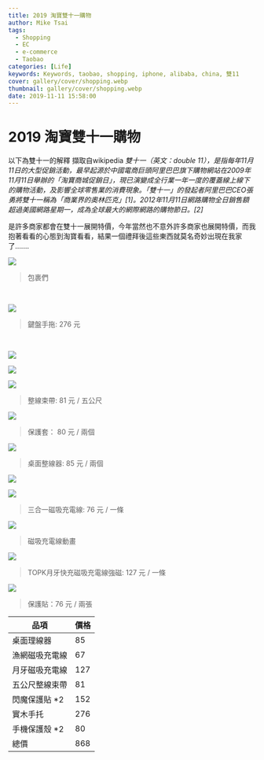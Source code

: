 ```yaml
---
title: 2019 淘寶雙十一購物
author: Mike Tsai
tags:
  - Shopping
  - EC
  - e-commerce
  - Taobao
categories: [Life]
keywords: Keywords, taobao, shopping, iphone, alibaba, china, 雙11
cover: gallery/cover/shopping.webp
thumbnail: gallery/cover/shopping.webp
date: 2019-11-11 15:58:00
---
```

# 2019 淘寶雙十一購物

以下為雙十一的解釋 擷取自wikipedia
*雙十一（英文：double 11），是指每年11月11日的大型促銷活動，最早起源於中國電商巨頭阿里巴巴旗下購物網站在2009年11月11日舉辦的「淘寶商城促銷日」，現已演變成全行業一年一度的覆蓋線上線下的購物活動，及影響全球零售業的消費現象。「雙十一」的發起者阿里巴巴CEO張勇將雙十一稱為「商業界的奧林匹克」[1]。2012年11月11日網路購物全日銷售額超過美國網路星期一，成為全球最大的網際網路的購物節日。[2]*

是許多商家都會在雙十一展開特價，今年當然也不意外許多商家也展開特價，而我抱著看看的心態到淘寶看看，結果一個禮拜後這些東西就莫名奇妙出現在我家了.......

<!--more-->

![](https://i.imgur.com/3BHD354.jpg)
> 包裹們

<br/>

![](https://i.imgur.com/B7m9bay.jpg)
> 鍵盤手拖: 276 元

<br/>

![](https://i.imgur.com/lO2L1Cj.jpg)

![](https://i.imgur.com/DBN1iGf.jpg)

![](https://i.imgur.com/feYgYzc.jpg)
>整線束帶: 81 元 / 五公尺 


![](https://i.imgur.com/1eK1hkU.jpg)
> 保護套： 80 元 / 兩個


![](https://i.imgur.com/hN0ZaYU.jpg)
> 桌面整線器: 85 元 / 兩個

![](https://i.imgur.com/7DJlXR7.jpg)


![](https://i.imgur.com/DhvdMeX.jpg)
> 三合一磁吸充電線: 76 元 / 一條

![](https://i.imgur.com/XMOZfSJ.gif)
> 磁吸充電線動畫

![](https://i.imgur.com/WLYdRjB.jpg)
> TOPK月牙快充磁吸充電線強磁: 127 元 / 一條

![](https://i.imgur.com/7sqNE3q.jpg)
> 保護貼：76 元 / 兩張





| 品項      | 價格      |
| -------- | -------- | 
| 桌面理線器      | 85     |
| 漁網磁吸充電線 | 67     | 
| 月牙磁吸充電線     | 127     | 
| 五公尺整線束帶      | 81     | 
| 閃魔保護貼 *2 |    152  | 
| 實木手托      | 276     | 
| 手機保護殼 *2      | 80     | 
| 總價      | 868     | 



